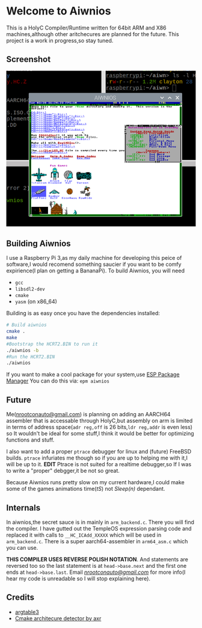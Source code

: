 # Welcome to Aiwnios

This is a HolyC Compiler/Runtime written for 64bit ARM and X86 machines,although other 
aritchecures are planned for the future. This project is a work in progress,so stay
tuned.

## Screenshot

![screenshot](scrot.png)

## Building Aiwnios

I use a Raspberry Pi 3,as my daily machine for developing this peice of software,I would recomend 
something saucier if you want to be comfy expirience(I plan on getting a BananaPi). To build Aiwnios, you
will need
- `gcc`
- `libsdl2-dev`
- `cmake`
- `yasm` (on x86_64)

Building is as easy once you have the dependencies installed:

```sh
# Build aiwnios
cmake .
make 
#Bootstrap the HCRT2.BIN to run it
./aiwnios -b
#Run the HCRT2.BIN
./aiwnios
```

If you want to make a cool package for your system,use [ESP Package Manager](https://github.com/jimjag/epm/) You can do this via: `epm aiwnios`
## Future

Me(nrootconauto@gmail.com) is planning on adding an AARCH64 assembler that is accessable through HolyC,but 
assembly on arm is limited in terms of address space(`adr reg,off` is 26 bits,`ldr reg,addr` is even less) 
so It wouldn't be ideal for some stuff,I think it would be better for optimizing functions and stuff.

I also want to add a proper `ptrace` debugger for linux and (future) FreeBSD builds.
`ptrace` infuriates me though so if you are up to helping me with it,I will be up to it.
**EDIT** Ptrace is not suited for a realtime debugger,so If I was to write a "proper" debgger,it be not
so great.

Because Aiwnios runs pretty slow on my current hardware,I could make some of the games animations
time(*tS*) not *Sleep(n)* dependant.

## Internals

In aiwnios,the secret sauce is in mainly in `arm_backend.c`. There you will find the compiler.
I have gutted out the TempleOS expression parsing code and replaced it with calls to `__HC_ICAdd_XXXXX`
 which will be used in `arm_backend.c`. There is a super aarch64-assembler in `arm64_asm.c` 
 which you can use.
 
**THIS COMPILER USES REVERSE POLISH NOTATION**. And statements are reversed too so
the last statement is at `head->base.next` and the first one ends at `head->base.last`.
Email *nrootconauto@gmail.com* for more info(I hear my code is unreadable so I will stop
explaining here). 

## Credits 
- [argtable3](https://github.com/argtable/argtable3)
- [Cmake architecure detector by axr](https://github.com/axr/solar-cmake/blob/master/TargetArch.cmake)
